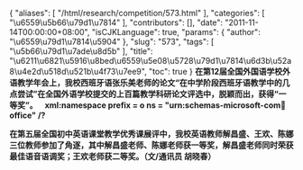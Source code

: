 {
    "aliases": [
        "/html/research/competition/573.html"
    ],
    "categories": [
        "\u6559\u5b66\u79d1\u7814"
    ],
    "contributors": [],
    "date": "2011-11-14T00:00:00+08:00",
    "isCJKLanguage": true,
    "params": {
        "author": "\u6559\u79d1\u7814\u5904"
    },
    "slug": "573",
    "tags": [
        "\u5b66\u79d1\u7ade\u8d5b"
    ],
    "title": "\u6211\u6821\u5916\u8bed\u6559\u5e08\u5728\u79d1\u7814\u6d3b\u52a8\u4e2d\u518d\u521b\u4f73\u7ee9",
    "toc": true
}
**在第12届全国外国语学校外语教学年会上，我校西班牙语张乐美老师的论文“在中学阶段西班牙语教学中的几点尝试”在全国外语学校提交的上百篇教学科研论文评选中，脱颖而出，获得“一等奖”。    xml:namespace prefix = o ns = "urn:schemas-microsoft-com:office:office" /?**

**在第五届全国初中英语课堂教学优秀课展评中，我校英语教师解昌盛、王欢、陈娜三位教师参加了角逐，其中解昌盛老师、陈娜老师获一等奖，解昌盛老师同时荣获最佳语音语调奖；王欢老师获二等奖。（文/通讯员 胡晓春）**

